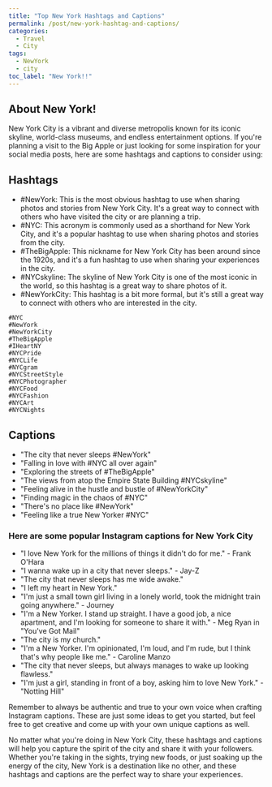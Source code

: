 ```yaml
---
title: "Top New York Hashtags and Captions"
permalink: /post/new-york-hashtag-and-captions/
categories:
  - Travel
  - City
tags:
  - NewYork
  - city
toc_label: "New York!!"
---
```


## About New York!
New York City is a vibrant and diverse metropolis known for its iconic skyline, world-class museums, and endless entertainment options. If you're planning a visit to the Big Apple or just looking for some inspiration for your social media posts, here are some hashtags and captions to consider using:

## Hashtags

* #NewYork: This is the most obvious hashtag to use when sharing photos and stories from New York City. It's a great way to connect with others who have visited the city or are planning a trip.
* #NYC: This acronym is commonly used as a shorthand for New York City, and it's a popular hashtag to use when sharing photos and stories from the city.
* #TheBigApple: This nickname for New York City has been around since the 1920s, and it's a fun hashtag to use when sharing your experiences in the city.
* #NYCskyline: The skyline of New York City is one of the most iconic in the world, so this hashtag is a great way to share photos of it.
* #NewYorkCity: This hashtag is a bit more formal, but it's still a great way to connect with others who are interested in the city.

```text
#NYC
#NewYork
#NewYorkCity
#TheBigApple
#IHeartNY
#NYCPride
#NYCLife
#NYCgram
#NYCStreetStyle
#NYCPhotographer
#NYCFood
#NYCFashion
#NYCArt
#NYCNights
```

## Captions

* "The city that never sleeps #NewYork"
* "Falling in love with #NYC all over again"
* "Exploring the streets of #TheBigApple"
* "The views from atop the Empire State Building #NYCskyline"
* "Feeling alive in the hustle and bustle of #NewYorkCity"
* "Finding magic in the chaos of #NYC"
* "There's no place like #NewYork"
* "Feeling like a true New Yorker #NYC"

### Here are some popular Instagram captions for New York City

* "I love New York for the millions of things it didn't do for me." - Frank O'Hara
* "I wanna wake up in a city that never sleeps." - Jay-Z
* "The city that never sleeps has me wide awake."
* "I left my heart in New York."
* "I'm just a small town girl living in a lonely world, took the midnight train going anywhere." - Journey
* "I'm a New Yorker. I stand up straight. I have a good job, a nice apartment, and I'm looking for someone to share it with." - Meg Ryan in "You've Got Mail"
* "The city is my church."
* "I'm a New Yorker. I'm opinionated, I'm loud, and I'm rude, but I think that's why people like me." - Caroline Manzo
* "The city that never sleeps, but always manages to wake up looking flawless."
* "I'm just a girl, standing in front of a boy, asking him to love New York." - "Notting Hill"

Remember to always be authentic and true to your own voice when crafting Instagram captions. These are just some ideas to get you started, but feel free to get creative and come up with your own unique captions as well.

No matter what you're doing in New York City, these hashtags and captions will help you capture the spirit of the city and share it with your followers. Whether you're taking in the sights, trying new foods, or just soaking up the energy of the city, New York is a destination like no other, and these hashtags and captions are the perfect way to share your experiences.
